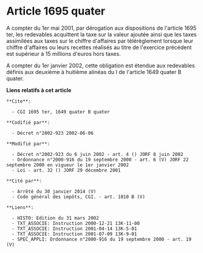 # Article 1695 quater

A compter du 1er mai 2001, par dérogation aux dispositions de l'article 1695 ter, les redevables acquittent la taxe sur la
valeur ajoutée ainsi que les taxes assimilées aux taxes sur le chiffre d'affaires par télérèglement lorsque leur chiffre
d'affaires ou leurs recettes réalisés au titre de l'exercice précédent est supérieur à 15 millions d'euros hors taxes.

A compter du 1er janvier 2002, cette obligation est étendue aux redevables définis aux deuxième à huitième alinéas du I de
l'article 1649 quater B quater.

**Liens relatifs à cet article**

	**Cite**:

	  - CGI 1695 ter, 1649 quater B quater

	**Codifié par**:

	  - Décret n°2002-923 2002-06-06

	**Modifié par**:

	  - Décret n°2002-923 du 6 juin 2002 - art. 4 () JORF 8 juin 2002
	  - Ordonnance n°2000-916 du 19 septembre 2000 - art. 6 (V) JORF 22 septembre 2000 en vigueur le 1er janvier 2002
	  - Loi - art. 32 () JORF 29 décembre 2001

	**Cité par**:

	  - Arrêté du 30 janvier 2014 (V)
	  - Code général des impôts, CGI. - art. 1010 B (V)

	**Liens**:

	  - HISTO: Edition du 31 mars 2002
	  - TXT_ASSOCIE: Instruction 2000-12-21 13K-11-00
	  - TXT_ASSOCIE: Instruction 2001-04-14 13K-5-01
	  - TXT_ASSOCIE: Instruction 2001-07-09 13K-9-01
	  - SPEC_APPLI: Ordonnance n°2000-916 du 19 septembre 2000 - art. 19 (V)
